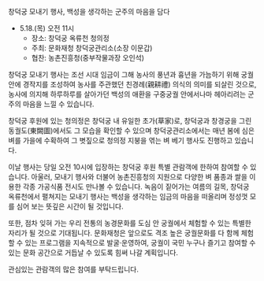 창덕궁 모내기 행사, 백성을 생각하는 군주의 마음을 담다
- 5.18.(목) 오전 11시
  - 장소: 창덕궁 옥류천 청의정
  - 주최: 문화재청 창덕궁관리소(소장 이문갑)
  - 협찬: 농촌진흥청(중부작물과장 오인석)

창덕궁 모내기 행사는 조선 시대 임금이 그해 농사의 풍년과 흉년을 가늠하기 위해 궁궐 안에 경작지를 조성하여 농사를 주관했던 친경례(親耕禮) 의식의 의미를 되살린 것으로, 농사에 의지해 하루하루를 살아가던 백성의 애환을 구중궁궐 안에서나마 헤아리려는 군주의 마음을 느낄 수 있습니다.

창덕궁 후원에 있는 청의정은 창덕궁 내 유일한 초가(草家)로, 창덕궁과 창경궁을 그린 동궐도(東闕圖)에서도 그 모습을 확인할 수 있으며 창덕궁관리소에서는 매년 봄에 심은 벼를 가을에 수확하여 그 볏짚으로 청의정 지붕을 엮는 벼 베기 행사도 진행하고 있습니다.

이날 행사는 당일 오전 10시에 입장하는 창덕궁 후원 특별 관람객에 한하여 참여할 수 있습니다. 아울러, 모내기 행사와 더불어 농촌진흥청의 지원으로 다양한 벼 품종과 쌀을 이용한 각종 가공식품 전시도 만나볼 수 있습니다. 녹음이 짙어가는 여름의 길목, 창덕궁 옥류천에서 펼쳐지는 모내기 행사는 백성을 생각하는 임금의 마음을 떠올리며 정성껏 모를 심어 보는 뜻깊은 시간이 될 것입니다.

또한, 점차 잊혀 가는 우리 전통의 농경문화를 도심 안 궁궐에서 체험할 수 있는 특별한 자리가 될 것으로 기대됩니다. 문화재청은 앞으로도 격조 높은 궁궐문화를 다 함께 체험할 수 있는 프로그램을 지속적으로 발굴·운영하여, 궁궐이 국민 누구나 즐기고 참여할 수 있는 문화 공간으로 거듭날 수 있도록 힘써 나갈 계획입니다.

관심있는 관람객의 많은 참여를 부탁드립니다.